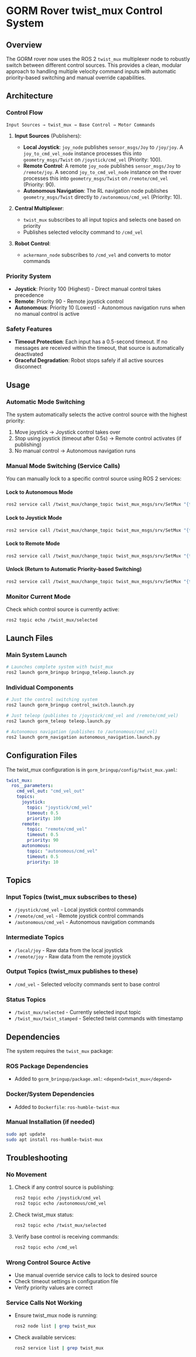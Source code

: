 # GORM Rover twist_mux Control System

## Overview

The GORM rover now uses the ROS 2 `twist_mux` multiplexer node to robustly switch between different control sources. This provides a clean, modular approach to handling multiple velocity command inputs with automatic priority-based switching and manual override capabilities.

## Architecture

### Control Flow
```
Input Sources → twist_mux → Base Control → Motor Commands
```

1. **Input Sources** (Publishers):
   - **Local Joystick**: `joy_node` publishes `sensor_msgs/Joy` to `/joy/joy`. A `joy_to_cmd_vel_node` instance processes this into `geometry_msgs/Twist` on `/joystick/cmd_vel` (Priority: 100).
   - **Remote Control**: A remote `joy_node` publishes `sensor_msgs/Joy` to `/remote/joy`. A second `joy_to_cmd_vel_node` instance on the rover processes this into `geometry_msgs/Twist` on `/remote/cmd_vel` (Priority: 90).
   - **Autonomous Navigation**: The RL navigation node publishes `geometry_msgs/Twist` directly to `/autonomous/cmd_vel` (Priority: 10).

2. **Central Multiplexer**:
   - `twist_mux` subscribes to all input topics and selects one based on priority
   - Publishes selected velocity command to `/cmd_vel`

3. **Robot Control**:
   - `ackermann_node` subscribes to `/cmd_vel` and converts to motor commands

### Priority System

- **Joystick**: Priority 100 (Highest) - Direct manual control takes precedence
- **Remote**: Priority 90 - Remote joystick control  
- **Autonomous**: Priority 10 (Lowest) - Autonomous navigation runs when no manual control is active

### Safety Features

- **Timeout Protection**: Each input has a 0.5-second timeout. If no messages are received within the timeout, that source is automatically deactivated
- **Graceful Degradation**: Robot stops safely if all active sources disconnect

## Usage

### Automatic Mode Switching

The system automatically selects the active control source with the highest priority:

1. Move joystick → Joystick control takes over
2. Stop using joystick (timeout after 0.5s) → Remote control activates (if publishing)
3. No manual control → Autonomous navigation runs

### Manual Mode Switching (Service Calls)

You can manually lock to a specific control source using ROS 2 services:

#### Lock to Autonomous Mode
```bash
ros2 service call /twist_mux/change_topic twist_mux_msgs/srv/SetMux "{topic: 'autonomous'}"
```

#### Lock to Joystick Mode
```bash
ros2 service call /twist_mux/change_topic twist_mux_msgs/srv/SetMux "{topic: 'joystick'}"
```

#### Lock to Remote Mode
```bash
ros2 service call /twist_mux/change_topic twist_mux_msgs/srv/SetMux "{topic: 'remote'}"
```

#### Unlock (Return to Automatic Priority-based Switching)
```bash
ros2 service call /twist_mux/change_topic twist_mux_msgs/srv/SetMux "{topic: ''}"
```

### Monitor Current Mode

Check which control source is currently active:

```bash
ros2 topic echo /twist_mux/selected
```

## Launch Files

### Main System Launch
```bash
# Launches complete system with twist_mux
ros2 launch gorm_bringup bringup_teleop.launch.py
```

### Individual Components
```bash
# Just the control switching system
ros2 launch gorm_bringup control_switch.launch.py

# Just teleop (publishes to /joystick/cmd_vel and /remote/cmd_vel)
ros2 launch gorm_teleop teleop.launch.py

# Autonomous navigation (publishes to /autonomous/cmd_vel)
ros2 launch gorm_navigation autonomous_navigation.launch.py
```

## Configuration Files

The twist_mux configuration is in `gorm_bringup/config/twist_mux.yaml`:

```yaml
twist_mux:
  ros__parameters:
    cmd_vel_out: "cmd_vel_out"
    topics:
      joystick:
        topic: "joystick/cmd_vel"
        timeout: 0.5
        priority: 100
      remote:
        topic: "remote/cmd_vel" 
        timeout: 0.5
        priority: 90
      autonomous:
        topic: "autonomous/cmd_vel"
        timeout: 0.5
        priority: 10
```

## Topics

### Input Topics (twist_mux subscribes to these)
- `/joystick/cmd_vel` - Local joystick control commands
- `/remote/cmd_vel` - Remote joystick control commands  
- `/autonomous/cmd_vel` - Autonomous navigation commands

### Intermediate Topics
- `/local/joy` - Raw data from the local joystick
- `/remote/joy` - Raw data from the remote joystick

### Output Topics (twist_mux publishes to these)
- `/cmd_vel` - Selected velocity commands sent to base control

### Status Topics
- `/twist_mux/selected` - Currently selected input topic
- `/twist_mux/twist_stamped` - Selected twist commands with timestamp

## Dependencies

The system requires the `twist_mux` package:

### ROS Package Dependencies
- Added to `gorm_bringup/package.xml`: `<depend>twist_mux</depend>`

### Docker/System Dependencies  
- Added to `Dockerfile`: `ros-humble-twist-mux`

### Manual Installation (if needed)
```bash
sudo apt update
sudo apt install ros-humble-twist-mux
```

## Troubleshooting

### No Movement
1. Check if any control source is publishing:
   ```bash
   ros2 topic echo /joystick/cmd_vel
   ros2 topic echo /autonomous/cmd_vel
   ```

2. Check twist_mux status:
   ```bash
   ros2 topic echo /twist_mux/selected
   ```

3. Verify base control is receiving commands:
   ```bash
   ros2 topic echo /cmd_vel
   ```

### Wrong Control Source Active
- Use manual override service calls to lock to desired source
- Check timeout settings in configuration file
- Verify priority values are correct

### Service Calls Not Working
- Ensure twist_mux node is running:
   ```bash
   ros2 node list | grep twist_mux
   ```
- Check available services:
   ```bash
   ros2 service list | grep twist_mux
   ```